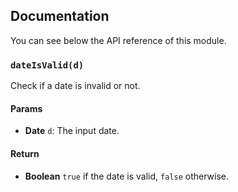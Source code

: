 ## Documentation

You can see below the API reference of this module.

### `dateIsValid(d)`
Check if a date is invalid or not.

#### Params
- **Date** `d`: The input date.

#### Return
- **Boolean** `true` if the date is valid, `false` otherwise.

